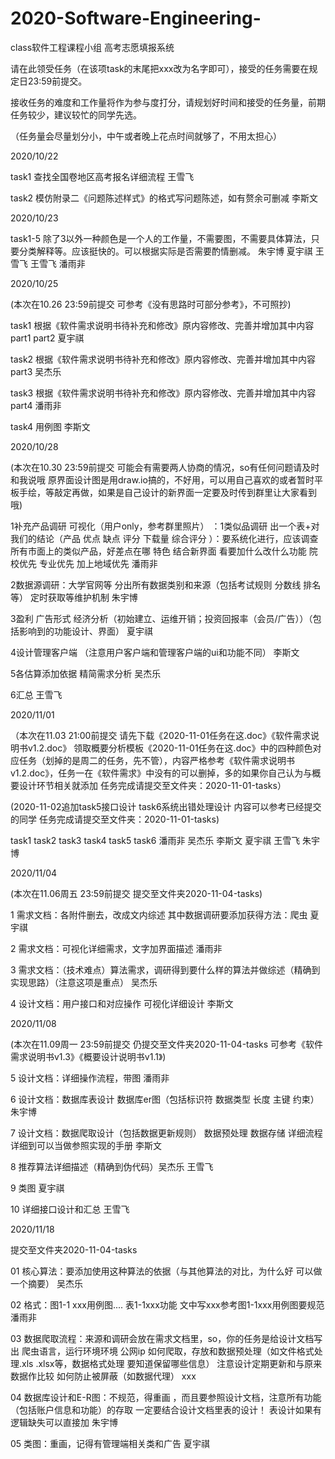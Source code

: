 # 2020-Software-Engineering-
class软件工程课程小组 高考志愿填报系统

请在此领受任务（在该项task的末尾把xxx改为名字即可），接受的任务需要在规定日23:59前提交。

接收任务的难度和工作量将作为参与度打分，请规划好时间和接受的任务量，前期任务较少，建议较忙的同学先选。

（任务量会尽量划分小，中午或者晚上花点时间就够了，不用太担心）

2020/10/22

task1 查找全国卷地区高考报名详细流程  王雪飞

task2 模仿附录二《问题陈述样式》的格式写问题陈述，如有赘余可删减 李斯文

2020/10/23

task1-5
 除了3以外一种颜色是一个人的工作量，不需要图，不需要具体算法，只要分类解释等。应该挺快的。可以根据实际是否需要酌情删减。 朱宇博 夏宇祺 王雪飞 王雪飞 潘雨非  
 
2020/10/25 

(本次在10.26 23:59前提交 可参考《没有思路时可部分参考》，不可照抄)
 
 task1 根据《软件需求说明书待补充和修改》原内容修改、完善并增加其中内容part1 part2  夏宇祺
 
 task2 根据《软件需求说明书待补充和修改》原内容修改、完善并增加其中内容part3  吴杰乐
 
 task3 根据《软件需求说明书待补充和修改》原内容修改、完善并增加其中内容part4  潘雨非
 
 task4 用例图 李斯文

2020/10/28
 
(本次在10.30 23:59前提交 可能会有需要两人协商的情况，so有任何问题请及时和我说哦    原界面设计图是用draw.io搞的，不好用，可以用自己喜欢的或者暂时平板手绘，等敲定再做，如果是自己设计的新界面一定要及时传到群里让大家看到哦)

1补充产品调研  可视化（用户only，参考群里照片） ：1类似品调研 出一个表+对我们的结论（产品 优点 缺点 评分 下载量 综合评分 ）：要系统化进行，应该调查所有市面上的类似产品，好差点在哪  特色  结合新界面 看要加什么改什么功能  院校优先 专业优先 加上地域优先   潘雨非

2数据源调研：大学官网等  分出所有数据类别和来源（包括考试规则 分数线 排名等） 定时获取等维护机制 朱宇博

3盈利 广告形式  经济分析（初始建立、运维开销；投资回报率（会员/广告））（包括影响到的功能设计、界面）  夏宇祺

4设计管理客户端 （注意用户客户端和管理客户端的ui和功能不同）  李斯文

5各估算添加依据  精简需求分析    吴杰乐

6汇总    王雪飞

2020/11/01

（本次在11.03 21:00前提交 请先下载《2020-11-01任务在这.doc》《软件需求说明书v1.2.doc》 领取概要分析模板《2020-11-01任务在这.doc》中的四种颜色对应任务（划掉的是周二的任务，先不管），内容严格参考《软件需求说明书v1.2.doc》，任务一在《软件需求》中没有的可以删掉，多的如果你自己认为与概要设计环节相关就添加  任务完成请提交至文件夹：2020-11-01-tasks）

(2020-11-02追加task5接口设计 task6系统出错处理设计 内容可以参考已经提交的同学 任务完成请提交至文件夹：2020-11-01-tasks)

 task1 task2 task3 task4 task5 task6 潘雨非 吴杰乐 李斯文 夏宇祺 王雪飞 朱宇博
 
 2020/11/04
 
 (本次在11.06周五 23:59前提交 提交至文件夹2020-11-04-tasks)
 
1 需求文档：各附件删去，改成文内综述 其中数据调研要添加获得方法：爬虫   夏宇祺
 
2 需求文档：可视化详细需求，文字加界面描述  潘雨非

3 需求文档：（技术难点）算法需求，调研得到要什么样的算法并做综述（精确到实现思路）（注意这项是重点） 吴杰乐

4 设计文档：用户接口和对应操作 可视化详细设计  李斯文


 2020/11/08

 (本次在11.09周一 23:59前提交 仍提交至文件夹2020-11-04-tasks  可参考《软件需求说明书v1.3》《概要设计说明书v1.1》)
 
5 设计文档：详细操作流程，带图  潘雨非

6 设计文档：数据库表设计 数据库er图（包括标识符 数据类型 长度 主键 约束） 朱宇博

7 设计文档：数据爬取设计（包括数据更新规则） 数据预处理 数据存储 详细流程 详细到可以当做参照实现的手册 李斯文

8 推荐算法详细描述（精确到伪代码）吴杰乐 王雪飞

9 类图 夏宇祺

10 详细接口设计和汇总 王雪飞


2020/11/18

提交至文件夹2020-11-04-tasks

01 核心算法：要添加使用这种算法的依据（与其他算法的对比，为什么好  可以做一个摘要）  吴杰乐

02 格式：图1-1 xxx用例图.... 表1-1xxx功能 文中写xxx参考图1-1xxx用例图要规范  潘雨非

03 数据爬取流程：来源和调研会放在需求文档里，so，你的任务是给设计文档写出 爬虫语言，运行环境环境  公网ip  如何爬取，存放和数据预处理（如文件格式处理.xls .xlsx等，数据格式处理 要知道保留哪些信息）  注意设计定期更新和与原来数据作比较 如何防止被屏蔽（如数据代理）  xxx

04 数据库设计和E-R图：不规范，得重画 ，而且要参照设计文档，注意所有功能（包括账户信息和功能）的存取   一定要结合设计文档里表的设计！  表设计如果有逻辑缺失可以直接加   朱宇博

05 类图：重画，记得有管理端相关类和广告    夏宇祺




